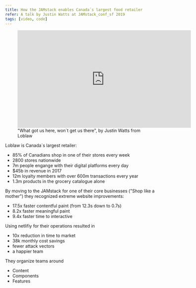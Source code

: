 ```yaml
---
title: How the JAMstack enables Canada´s largest food retailer
refer: A talk by Justin Watts at JAMstack_conf_sf 2019
tags: [video, code]
---
```

<figure class="bleed-right">
<iframe width="560" height="315" src="https://www.youtube.com/embed/6VGu4PvEBag" frameborder="0" allow="accelerometer; autoplay; encrypted-media; gyroscope; picture-in-picture" allowfullscreen></iframe>
<figcaption>"What got us here, won´t get us there", by Justin Watts from Loblaw</figcaption>
</figure>

Loblaw is Canada´s largest retailer:

- 85% of Canadians shop in one of their stores every week
- 2800 stores nationwide
- 7m people engange with their digital platforms every day
- $45b in revenue in 2017
- 12m loyalty members with over 600m transactions every year
- 1.3m products in the grocery catalogue alone

By moving to the JAMstack for one of their core businesses ("Shop like a mother") they recognized extreme website improvements:
  
- 17.5x faster contentful paint (from 12.3s down to 0.7s)
- 8.2x faster meaningful paint
- 9.4x faster time to interactive

Using netlifiy for their operations resulted in

- 10x reduction in time to market
- 38k monthly cost savings
- fewer attack vectors
- a happier team

They organize teams around

- Content
- Components
- Features

